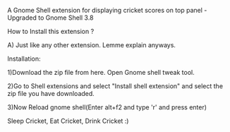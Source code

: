 A Gnome Shell extension for displaying cricket scores on top panel - Upgraded to Gnome Shell 3.8

How to Install this extension ?

A) Just like any other extension. Lemme explain anyways.

Installation: 

1)Download the zip file from here. Open Gnome shell tweak tool.

2)Go to Shell extensions and select "Install shell extension" and select the zip file you have downloaded.

3)Now Reload gnome shell(Enter alt+f2 and type 'r' and press enter)

Sleep Cricket, Eat Cricket, Drink Cricket :)
